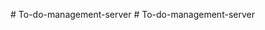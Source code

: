 
#   T o - d o - m a n a g e m e n t - s e r v e r  
 #   T o - d o - m a n a g e m e n t - s e r v e r  
 